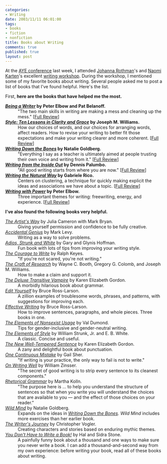 ```yaml
--- 
categories: 
- Writing
date: 2003/11/11 06:01:00
tags: 
- books
- fiction
- nonfiction
title: Books about Writing
comments: true
published: true
layout: post
---
```


At the <a href="http://www.ayeconference.com">AYE conference</a> last week, I attended <a href="http://www.jrothman.com">Johanna Rothman</a>'s and <a href="http://www.nkarten.com">Naomi Karten</a>'s excellent <a href="http://www.ayeconference.com/wiki/scribble.cgi?read=SessionThree021">writing workshop</a>. During the workshop, I mentioned some of my favorite books about writing. Several people asked me to post a list of books that I've found helpful. Here's the list.

First, <strong> here are the books that have helped me the most. </strong>

<dl> <dt> <strong><em><a href="http://www.amazon.com/exec/obidos/ASIN/0072378735/dalehemer-20">Being a Writer</a> </em>by Peter Elbow and Pat Belanoff. </strong> </dt> <dd> "The two main skills in writing are making a mess and cleaning up the mess."
[<a href="http://www.dhemery.com/dalewriting/2003/11/being_a_writer">Full Review</a>] </dd> <dt> <strong><em>
<a href="http://www.amazon.com/exec/obidos/ASIN/0321095170/dalehemer-20">Style: Ten Lessons in Clarity and Grace</a></em>  by Joseph M. Williams. </strong> </dt> <dd> How our choices of words, and our choices for arranging words, affect readers. How to revise your writing to better fit those expectations and make your writing clearer and more coherent.
[<a href="http://www.dhemery.com/dalewriting/2003/11/style">Full Review</a>] </dd> <dt> <strong><em>
<a href="http://www.amazon.com/exec/obidos/ASIN/0877733759/dalehemer-20">Writing Down the Bones</a> </em>by Natalie Goldberg. </strong> </dt> <dd> "Everything I say as a teacher is ultimately aimed at people trusting their own voice and writing from it."
[<a href="http://www.dhemery.com/dalewriting/2003/11/writing_down_the_bones">Full Review</a>] </dd> <dt> <strong>
<em><a href="http://www.amazon.com/exec/obidos/ASIN/0471382663/dalehemer-20">Writing from the Inside Out</a> </em>by Dennis Palumbo. </strong> </dt> <dd> "All good writing starts from where you are now."
[<a href="http://www.dhemery.com/dalewriting/2003/11/writing_from_the_inside_out">Full Review</a>] </dd> <dt> <strong><em>
<a href="http://www.amazon.com/exec/obidos/ASIN/0874772362/dalehemer-20">Writing the Natural Way</a> </em>by Gabriele Rico. </strong> </dt> <dd> Centers on clustering, a technique for quickly making explicit the ideas and associations we have about a topic.
[<a href="http://www.dhemery.com/dalewriting/2003/11/writing_the_natural_way">Full Review</a>] </dd> <dt> <strong>
<em><a href="http://www.amazon.com/exec/obidos/ASIN/0195029135/dalehemer-20">Writing with Power</a> </em>by Peter Elbow. </strong> </dt> <dd> Three important themes for writing: freewriting, energy, and experience.
[<a href="http://www.dhemery.com/dalewriting/2003/11/writing_with_power">Full Review</a>] </dd> </dl> <strong> I've also found the following books very helpful. </strong>

<dl> <dt> <em><a href="http://www.amazon.com/exec/obidos/ASIN/0874776945/dalehemer-20">The Artist's Way</a> </em>by Julia Cameron with Mark Bryan. </dt> <dd> Giving yourself permission and confidence to be fully creative. </dd> <dt> <em>
<a href="http://www.amazon.com/exec/obidos/ASIN/1576750833/dalehemer-20">Accidental Genius</a> </em>by Mark Levy. </dt> <dd> Writing as a way to solve problems. </dd> <dt> <em>
<a href="http://www.amazon.com/exec/obidos/ASIN/0937363154/dalehemer-20">Adios, Strunk and White</a> </em>by Gary and Glynis Hoffman. </dt> <dd> Fun book with lots of tips from improving your writing style. </dd> <dt> <em>
<a href="http://www.amazon.com/exec/obidos/ASIN/0805031898/dalehemer-20">The Courage to Write</a> </em>by Ralph Keyes. </dt> <dd> "If you're not scared, you're not writing." </dd> <dt> <em>
<a href="http://www.amazon.com/exec/obidos/ASIN/0226065685/dalehemer-20">The Craft of Research</a> </em>by Wayne C. Booth, Gregory G. Colomb, and Joseph M. Williams. </dt> <dd> How to make a claim and support it. </dd> <dt> <em>
<a href="http://www.amazon.com/exec/obidos/ASIN/0679418601/dalehemer-20">The Deluxe Transitive Vampire</a> </em>by Karen Elizabeth Gordon. </dt> <dd> A morbidly hilarious book about grammar. </dd> <dt> <em>
<a href="http://www.amazon.com/exec/obidos/ASIN/0393302687/dalehemer-20">Edit Yourself</a> </em>by Bruce Ross-Larson. </dt> <dd> A zillion examples of troublesome words, phrases, and patterns, with suggestions for improving each. </dd> <dt> <em>
<a href="http://www.amazon.com/exec/obidos/ASIN/0393046397/dalehemer-20">Effective Writing</a> </em>by Bruce Ross-Larson. </dt> <dd> How to improve sentences, paragraphs, and whole pieces. Three books in one. </dd> <dt> <em>
<a href="http://www.amazon.com/exec/obidos/ASIN/0133689115/dalehemer-20">The Elements of Nonsexist Usage</a> </em>by Val Dumond. </dt> <dd> Tips for gender-inclusive and gender-neutral writing. </dd> <dt> <em>
<a href="http://www.amazon.com/exec/obidos/ASIN/020530902X/dalehemer-20">The Elements of Style</a> </em>by William Strunk, Jr. and E. B. White. </dt> <dd> A classic.  Concise and useful. </dd> <dt> <em>
<a href="http://www.amazon.com/exec/obidos/ASIN/0395628830/dalehemer-20">The New Well-Tempered Sentence</a> </em>by Karen Elizabeth Gordon. </dt> <dd> A zany and delightful book about punctuation. </dd> <dt> <em>
<a href="http://www.amazon.com/exec/obidos/ASIN/0140195874/dalehemer-20">One Continuous Mistake</a> </em>by Gail Sher. </dt> <dd> "If writing is your practice, the only way to fail is not to write." </dd> <dt> <em>
<a href="http://www.amazon.com/exec/obidos/ASIN/0060006641/dalehemer-20">On Writing Well</a> </em>by William Zinsser. </dt> <dd> "The secret of good writing is to strip every sentence to its cleanest components." </dd> <dt> <em>
<a href="http://www.amazon.com/exec/obidos/ASIN/0205283055/dalehemer-20">Rhetorical Grammar</a> </em>by Martha Kolln. </dt> <dd> "The purpose here is ... to help you understand the structure of sentences so that when you write you will understand the choices that are available to you — and the effect of those choices on your reader." </dd> <dt> <em>
<a href="http://www.amazon.com/exec/obidos/ASIN/0553347756/dalehemer-20">Wild Mind</a> </em>by Natalie Goldberg. </dt> <dd> Expands on the ideas in <em><a href="http://www.dhemery.com/cwd/2003/11/writing_down_the_bones.html">Writing Down the Bones</a>. </em><em>Wild Mind</em> includes more exercises than her earlier book. </dd> <dt> <em>
<a href="http://www.amazon.com/exec/obidos/ASIN/0941188701/dalehemer-20">The Writer's Journey</a> </em>by Christopher Vogler. </dt> <dd> Creating characters and stories based on enduring mythic themes. </dd> <dt> <em>
<a href="http://www.amazon.com/exec/obidos/ASIN/156557060X/dalehemer-20">You Don't Have to Write a Book!</a> </em>by Hal and Sidra Stone. </dt> <dd> A painfully funny book about a thousand and one ways to make sure you never write a book. I can add a thousand-and-second way from my own experience: before writing your book, read all of these books about writing. </dd> </dl>
